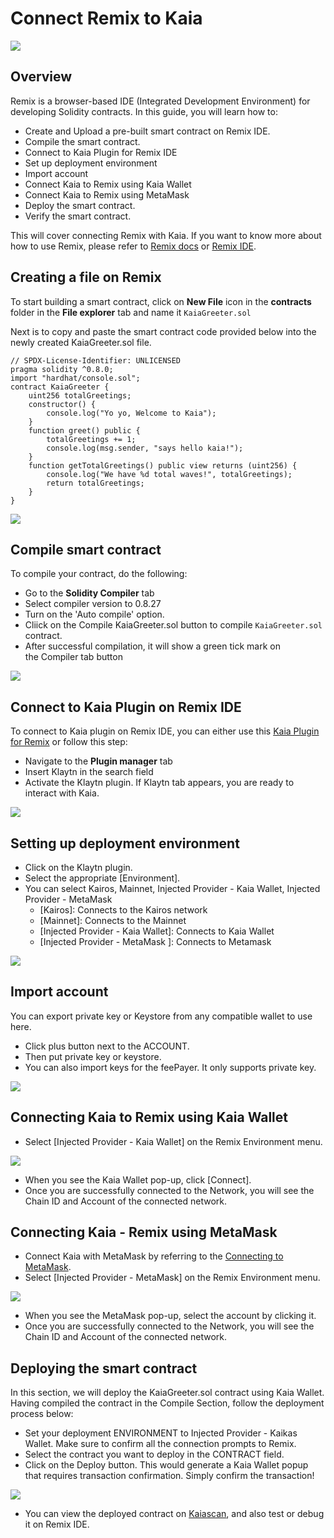 # Connect Remix to Kaia

![](/img/banners/kaia-remix.png)

## Overview <a href="#overview" id="overview"></a>

Remix is a browser-based IDE (Integrated Development Environment) for developing Solidity contracts. In this guide, you will learn how to: 
* Create and Upload a pre-built smart contract on Remix IDE.
* Compile the smart contract.
* Connect to Kaia Plugin for Remix IDE
* Set up deployment environment 
* Import account
* Connect Kaia to Remix using Kaia Wallet
* Connect Kaia to Remix using MetaMask
* Deploy the smart contract.
* Verify the smart contract.

This will cover connecting Remix with Kaia. If you want to know more about how to use Remix, please refer to [Remix docs](https://remix-ide.readthedocs.io/en/latest/) or [Remix IDE](https://remix.ethereum.org/).


## Creating a file on Remix <a href="#creating-a-file-on-remix" id="creating-a-file-on-remix"></a>

To start building a smart contract, click on **New File** icon in the **contracts** folder in the **File explorer** tab and name it `KaiaGreeter.sol`

Next is to copy and paste the smart contract code provided below into the newly created KaiaGreeter.sol file.

```sol
// SPDX-License-Identifier: UNLICENSED
pragma solidity ^0.8.0;
import "hardhat/console.sol";
contract KaiaGreeter {
    uint256 totalGreetings;
    constructor() {
        console.log("Yo yo, Welcome to Kaia");
    }
    function greet() public {
        totalGreetings += 1;
        console.log(msg.sender, "says hello kaia!");
    }
    function getTotalGreetings() public view returns (uint256) {
        console.log("We have %d total waves!", totalGreetings);
        return totalGreetings;
    }
}
```

![](/img/build/smart-contracts/remix-create-new-file.png)


## Compile smart contract <a href="#compile-smart-contract" id="compile-smart-contract"></a>

To compile your contract, do the following:

* Go to the **Solidity Compiler** tab
* Select compiler version to 0.8.27
* Turn on the 'Auto compile' option.
* Cliick on the Compile KaiaGreeter.sol  button to compile `KaiaGreeter.sol` contract.
* After successful compilation, it will show a green tick mark on the Compiler tab button

![](/img/build/smart-contracts/remix-compile-contract.png)

## Connect to Kaia Plugin on Remix IDE <a href="#connect-to-kaia-plugin" id="connect-to-kaia-plugin"></a>

To connect to Kaia plugin on Remix IDE, you can either use this [Kaia Plugin for Remix](https://ide.kaia.io/) or follow this step:

* Navigate to the **Plugin manager** tab
* Insert Klaytn in the search field 
* Activate the Klaytn plugin. If Klaytn tab appears, you are ready to interact with Kaia.

![](/img/build/smart-contracts/remix-plugin-addon.png)

## Setting up deployment environment  <a href="#setting-up-deployment-env" id="setting-up-deployment-env"></a>

* Click on the Klaytn plugin.
* Select the appropriate [Environment].
* You can select Kairos, Mainnet, Injected Provider - Kaia Wallet, Injected Provider - MetaMask 
    * [Kairos]: Connects to the Kairos network
    * [Mainnet]: Connects to the Mainnet
    * [Injected Provider - Kaia Wallet]: Connects to Kaia Wallet
    * [Injected Provider - MetaMask ]: Connects to Metamask

![](/img/build/smart-contracts/remix-deploy-env.png)

## Import account <a href="#import-account" id="import-account"></a>

You can export private key or Keystore from any compatible wallet to use here.

* Click plus button next to the ACCOUNT.
* Then put private key or keystore.
* You can also import keys for the feePayer. It only supports private key.

![](/img/build/smart-contracts/remix-import-acc.png)

## Connecting Kaia to Remix using Kaia Wallet <a href="#connect-to-kaia-using-kaia-wallet" id="connect-to-kaia-using-kaia-wallet"></a> 

* Select [Injected Provider - Kaia Wallet] on the Remix Environment menu.

![](/img/build/smart-contracts/remix-kw-connect.png)


* When you see the Kaia Wallet pop-up, click [Connect].
* Once you are successfully connected to the Network, you will see the Chain ID and Account of the connected network.


## Connecting Kaia - Remix using MetaMask <a href="#connect-to-kaia-using-metamask" id="connect-to-kaia-using-metamask"></a> 

* Connect Kaia with MetaMask by referring to the [Connecting to MetaMask](./connecting-metamask.mdx).
* Select [Injected Provider - MetaMask] on the Remix Environment menu.

![](/img/build/smart-contracts/remix-mm-connect.png)

* When you see the MetaMask pop-up, select the account by clicking it.
* Once you are successfully connected to the Network, you will see the Chain ID and Account of the connected network.

## Deploying the smart contract <a href="#deploying-contract" id="deploying-contract"></a>

In this section, we will deploy the KaiaGreeter.sol contract using Kaia Wallet. Having compiled the contract in the Compile Section, follow the deployment process below:
* Set your deployment ENVIRONMENT to Injected Provider -  Kaikas Wallet. Make sure to confirm all the connection prompts to Remix. 
* Select the contract you want to deploy in the CONTRACT field.
* Click on the Deploy button. This would generate a Kaia Wallet popup that requires transaction confirmation. Simply confirm the transaction!

![](/img/build/smart-contracts/remix-deploy-contract.png)

* You can view the deployed contract on [Kaiascan](https://kairos.kaiascan.io/), and also test or debug it on Remix IDE.
